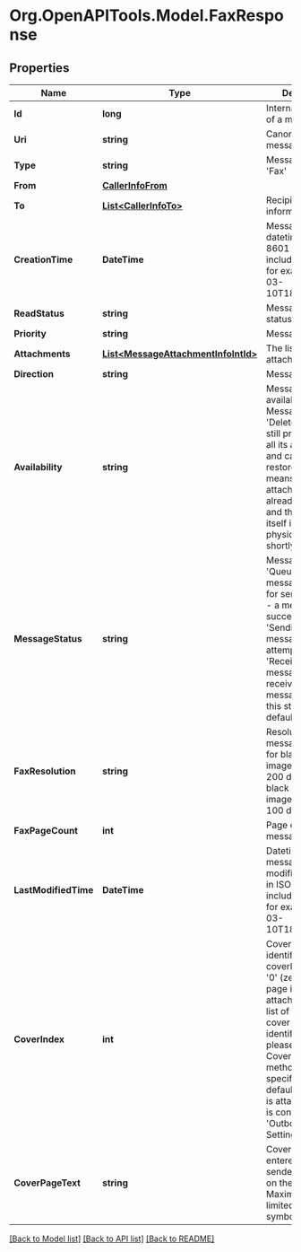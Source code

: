 
# Org.OpenAPITools.Model.FaxResponse

## Properties

Name | Type | Description | Notes
------------ | ------------- | ------------- | -------------
**Id** | **long** | Internal identifier of a message | [optional] 
**Uri** | **string** | Canonical URI of a message | [optional] 
**Type** | **string** | Message type - &#39;Fax&#39; | [optional] 
**From** | [**CallerInfoFrom**](CallerInfoFrom.md) |  | [optional] 
**To** | [**List&lt;CallerInfoTo&gt;**](CallerInfoTo.md) | Recipient information | [optional] 
**CreationTime** | **DateTime** | Message creation datetime in ISO 8601 format including timezone, for example 2016-03-10T18:07:52.534Z | [optional] 
**ReadStatus** | **string** | Message read status | [optional] 
**Priority** | **string** | Message priority | [optional] 
**Attachments** | [**List&lt;MessageAttachmentInfoIntId&gt;**](MessageAttachmentInfoIntId.md) | The list of message attachments | [optional] 
**Direction** | **string** | Message direction | [optional] 
**Availability** | **string** | Message availability status. Message in &#39;Deleted&#39; state is still preserved with all its attachments and can be restored. &#39;Purged&#39; means that all attachments are already deleted and the message itself is about to be physically deleted shortly | [optional] 
**MessageStatus** | **string** | Message status. &#39;Queued&#39; - the message is queued for sending; &#39;Sent&#39; - a message is successfully sent; &#39;SendingFailed&#39; - a message sending attempt has failed; &#39;Received&#39; - a message is received (inbound messages have this status by default) | [optional] 
**FaxResolution** | **string** | Resolution of a fax message. (&#39;High&#39; for black and white image scanned at 200 dpi, &#39;Low&#39; for black and white image scanned at 100 dpi) | [optional] 
**FaxPageCount** | **int** | Page count in a fax message | [optional] 
**LastModifiedTime** | **DateTime** | Datetime when the message was modified on server in ISO 8601 format including timezone, for example 2016-03-10T18:07:52.534Z | [optional] 
**CoverIndex** | **int** | Cover page identifier. If coverIndex is set to &#39;0&#39; (zero) cover page is not attached. For the list of available cover page identifiers (1-13) please call the Fax Cover Pages method. If not specified, the default cover page is attached (which is configured in &#39;Outbound Fax Settings&#39;) | [optional] 
**CoverPageText** | **string** | Cover page text, entered by the fax sender and printed on the cover page. Maximum length is limited to 1024 symbols | [optional] 

[[Back to Model list]](../README.md#documentation-for-models)
[[Back to API list]](../README.md#documentation-for-api-endpoints)
[[Back to README]](../README.md)

